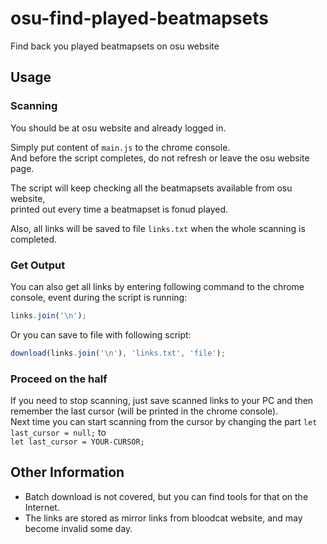 # osu-find-played-beatmapsets

Find back you played beatmapsets on osu website

## Usage

### Scanning

You should be at osu website and already logged in.

Simply put content of `main.js` to the chrome console.  
And before the script completes, do not refresh or leave the osu website page.

The script will keep checking all the beatmapsets available from osu website,  
printed out every time a beatmapset is fonud played.

Also, all links will be saved to file `links.txt` when the whole scanning is completed.

### Get Output

You can also get all links by entering following command to the chrome console, event during the script is running:
```js
links.join('\n');
```
Or you can save to file with following script:
```js
download(links.join('\n'), 'links.txt', 'file');
```

### Proceed on the half

If you need to stop scanning, just save scanned links to your PC and then remember the last cursor (will be printed in the chrome console).  
Next time you can start scanning from the cursor by changing the part `let last_cursor = null;` to  
`let last_cursor = YOUR-CURSOR;`

## Other Information

* Batch download is not covered, but you can find tools for that on the Internet.
* The links are stored as mirror links from bloodcat website, and may become invalid some day.

